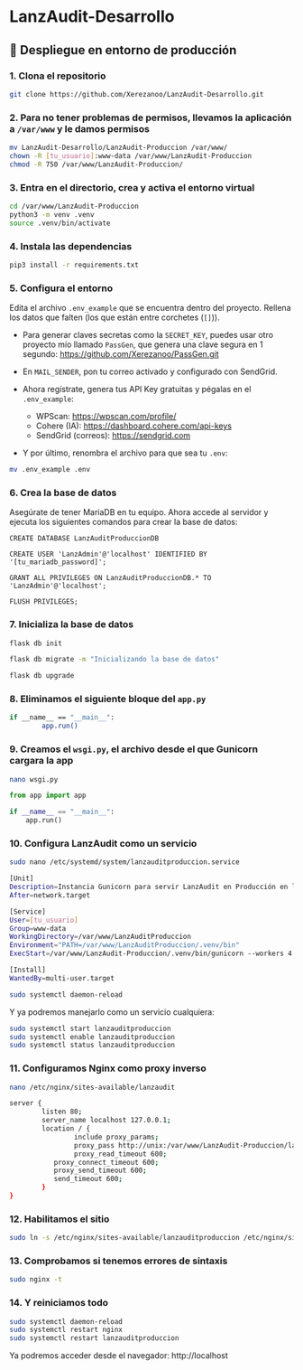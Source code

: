 # LanzAudit-Desarrollo
## 🚀 Despliegue en entorno de producción

### 1. Clona el repositorio

```bash
git clone https://github.com/Xerezanoo/LanzAudit-Desarrollo.git
```

### 2. Para no tener problemas de permisos, llevamos la aplicación a `/var/www` y le damos permisos 
```bash
mv LanzAudit-Desarrollo/LanzAudit-Produccion /var/www/
chown -R [tu_usuario]:www-data /var/www/LanzAudit-Produccion
chmod -R 750 /var/www/LanzAudit-Produccion/
```

### 3. Entra en el directorio, crea y activa el entorno virtual

```bash
cd /var/www/LanzAudit-Produccion
python3 -m venv .venv
source .venv/bin/activate
```

### 4. Instala las dependencias

```bash
pip3 install -r requirements.txt
```

### 5. Configura el entorno
Edita el archivo `.env_example` que se encuentra dentro del proyecto.
Rellena los datos que falten (los que están entre corchetes (`[]`)).

- Para generar claves secretas como la `SECRET_KEY`, puedes usar otro proyecto mío llamado `PassGen`, que genera una clave segura en 1 segundo: https://github.com/Xerezanoo/PassGen.git

- En `MAIL_SENDER`, pon tu correo activado y configurado con SendGrid.

- Ahora regístrate, genera tus API Key gratuitas y pégalas en el `.env_example`:
    - WPScan: https://wpscan.com/profile/
    - Cohere (IA): https://dashboard.cohere.com/api-keys
    - SendGrid (correos): https://sendgrid.com

- Y por último, renombra el archivo para que sea tu `.env`:
```bash
mv .env_example .env
```

### 6. Crea la base de datos
Asegúrate de tener MariaDB en tu equipo. Ahora accede al servidor y ejecuta los siguientes comandos para crear la base de datos:
```mysql
CREATE DATABASE LanzAuditProduccionDB

CREATE USER 'LanzAdmin'@'localhost' IDENTIFIED BY '[tu_mariadb_password]';

GRANT ALL PRIVILEGES ON LanzAuditProduccionDB.* TO 'LanzAdmin'@'localhost';

FLUSH PRIVILEGES;
```

### 7. Inicializa la base de datos
```bash
flask db init

flask db migrate -m "Inicializando la base de datos"

flask db upgrade
```

### 8. Eliminamos el siguiente bloque del `app.py`
```bash
if __name__ == "__main__":
        app.run()
```

### 9. Creamos el `wsgi.py`, el archivo desde el que Gunicorn cargara la app
```bash
nano wsgi.py
```
```python
from app import app

if __name__ == "__main__":
	app.run()
```

### 10. Configura LanzAudit como un servicio
```bash
sudo nano /etc/systemd/system/lanzauditproduccion.service
```
```bash
[Unit]
Description=Instancia Gunicorn para servir LanzAudit en Producción en local
After=network.target

[Service]
User=[tu_usuario]
Group=www-data
WorkingDirectory=/var/www/LanzAuditProduccion
Environment="PATH=/var/www/LanzAuditProduccion/.venv/bin"
ExecStart=/var/www/LanzAudit-Produccion/.venv/bin/gunicorn --workers 4 --timeout 600 --bind unix:/var/www/LanzAudit-Produccion/lanzauditproduccion.sock -m 007 wsgi:app

[Install]
WantedBy=multi-user.target
```
```bash
sudo systemctl daemon-reload
```
Y ya podremos manejarlo como un servicio cualquiera:
```bash
sudo systemctl start lanzauditproduccion
sudo systemctl enable lanzauditproduccion
sudo systemctl status lanzauditproduccion
```

### 11. Configuramos Nginx como proxy inverso
```bash
nano /etc/nginx/sites-available/lanzaudit
```
```bash
server {
        listen 80;
        server_name localhost 127.0.0.1;
        location / {
                include proxy_params;
                proxy_pass http://unix:/var/www/LanzAudit-Produccion/lanzauditproduccion.sock:/;
                proxy_read_timeout 600;
           proxy_connect_timeout 600;
           proxy_send_timeout 600;
           send_timeout 600;
        }
}
```

### 12. Habilitamos el sitio
```bash
sudo ln -s /etc/nginx/sites-available/lanzauditproduccion /etc/nginx/sites-enabled
```

### 13. Comprobamos si tenemos errores de sintaxis
```bash
sudo nginx -t
```
### 14. Y reiniciamos todo
```bash
sudo systemctl daemon-reload
sudo systemctl restart nginx
sudo systemctl restart lanzauditproduccion
```

Ya podremos acceder desde el navegador: http://localhost
